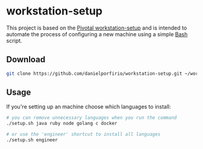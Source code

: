 # workstation-setup

This project is based on the [Pivotal workstation-setup](https://github.com/pivotal/workstation-setup/) and is intended to automate the process of configuring a new machine using a simple [Bash](https://www.gnu.org/software/bash/) script.
## Download

```sh
git clone https://github.com/danielporfirio/workstation-setup.git ~/workspace && cd ~/workspace
```

## Usage

If you're setting up an machine choose which languages to install:

```sh
# you can remove unnecessary languages when you run the command
./setup.sh java ruby node golang c docker

# or use the 'engineer' shortcut to install all languages
./setup.sh engineer

```